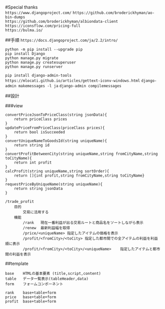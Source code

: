 #Special thanks  
`https://www.djangoproject.com/`
`https://github.com/broderickhyman/ao-bin-dumps`  
`https://github.com/broderickhyman/albiondata-client`  
`https://iconsflow.com/pricing-full`  
`https://bulma.io/`

##手順
`https://docs.djangoproject.com/ja/2.2/intro/`


`python -m pip install --upgrade pip`  
`pip install Django`  
`python manage.py migrate`  
`python manage.py createsuperuser`  
`python manage.py runserver`  

`pip install django-admin-tools`  
`https://mlocati.github.io/articles/gettext-iconv-windows.html`
`django-admin makemessages -l ja`
`django-admin compilemessages
`

##設計  
  
###view  
```
convertPriceJsonToPriceClass(string jsonData){
    return priceClass prices
}  
updatePriceFromPriceClass(priceClass prices){
    return bool isSucceeded
}  
convertUniqueNameToGoodsId(string uniqueName){
    return string id
}  
convertProfitBetweenCity(string uniqueName,string fromCityName,string toCityName){
    return int profit
}  
calcProfit(string uniqueName,string sortOrder){
    return []{int profit,string fromCityName,string toCityName}
}
requestPriceByUniqueName(string uniqueName){
    return string jsonData
}
```
```
/trade_profit
    目的
        交易に活用する
    機能
        /rank   現在一番利益が出る交易ルートと商品名をソートしながら表示
        /renew  最新利益幅を取得
        /price/<uniqueName> 指定したアイテムの価格を表示
        /profit/<fromCity>/<toCity> 指定した都市間での全アイテムの利益を利益順に表示
        /profit/<fromCity>/<toCity>/<uniqueName>    指定したアイテムと都市間の利益を表示
```

##template
```
base    HTMLの基本要素 (title,script,content)
table   データ一覧表示(tableHeader,data)
form    フォームコンポーネント

rank    base+table+form
price   base+table+form
profit  base+table+form

```